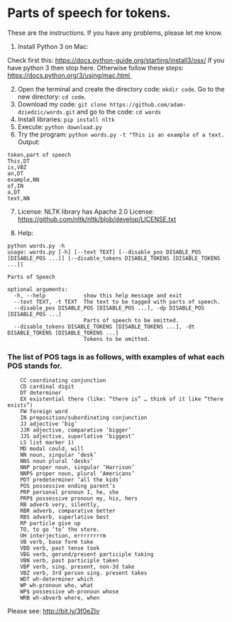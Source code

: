 # Parts of speech for tokens.

These are the instructions. If you have any problems, please let me know. 

1. Install Python 3 on Mac: 

Check first this: https://docs.python-guide.org/starting/install3/osx/ 
If you have python 3 then stop here. 
Otherwise follow these steps: https://docs.python.org/3/using/mac.html  

2. Open the terminal and create the directory code: `mkdir code`. Go to the new directory: `cd code`.
3. Download my code: `git clone https://github.com/adam-dziedzic/words.git` and go to the code: `cd words`
4. Install libraries: `pip install nltk`
5. Execute: `python download.py`
6. Try the program: `python words.py -t "This is an example of a text.`
Output:
```
token,part of speech
This,DT
is,VBZ
an,DT
example,NN
of,IN
a,DT
text,NN
```

7. License: NLTK library has Apache 2.0 License: https://github.com/nltk/nltk/blob/develop/LICENSE.txt

8. Help:

```
python words.py -h
usage: words.py [-h] [--text TEXT] [--disable_pos DISABLE_POS [DISABLE_POS ...]] [--disable_tokens DISABLE_TOKENS [DISABLE_TOKENS ...]]

Parts of Speech

optional arguments:
  -h, --help            show this help message and exit
  --text TEXT, -t TEXT  The text to be tagged with parts of speech.
  --disable_pos DISABLE_POS [DISABLE_POS ...], -dp DISABLE_POS [DISABLE_POS ...]
                        Parts of speech to be omitted.
  --disable_tokens DISABLE_TOKENS [DISABLE_TOKENS ...], -dt DISABLE_TOKENS [DISABLE_TOKENS ...]
                        Tokens to be omitted.
```

### The list of POS tags is as follows, with examples of what each POS stands for.
```
    CC coordinating conjunction
    CD cardinal digit
    DT determiner
    EX existential there (like: “there is” … think of it like “there exists”)
    FW foreign word
    IN preposition/subordinating conjunction
    JJ adjective ‘big’
    JJR adjective, comparative ‘bigger’
    JJS adjective, superlative ‘biggest’
    LS list marker 1)
    MD modal could, will
    NN noun, singular ‘desk’
    NNS noun plural ‘desks’
    NNP proper noun, singular ‘Harrison’
    NNPS proper noun, plural ‘Americans’
    PDT predeterminer ‘all the kids’
    POS possessive ending parent’s
    PRP personal pronoun I, he, she
    PRP$ possessive pronoun my, his, hers
    RB adverb very, silently,
    RBR adverb, comparative better
    RBS adverb, superlative best
    RP particle give up
    TO, to go ‘to’ the store.
    UH interjection, errrrrrrrm
    VB verb, base form take
    VBD verb, past tense took
    VBG verb, gerund/present participle taking
    VBN verb, past participle taken
    VBP verb, sing. present, non-3d take
    VBZ verb, 3rd person sing. present takes
    WDT wh-determiner which
    WP wh-pronoun who, what
    WP$ possessive wh-pronoun whose
    WRB wh-abverb where, when
```
Please see: http://bit.ly/3f0eZIv
